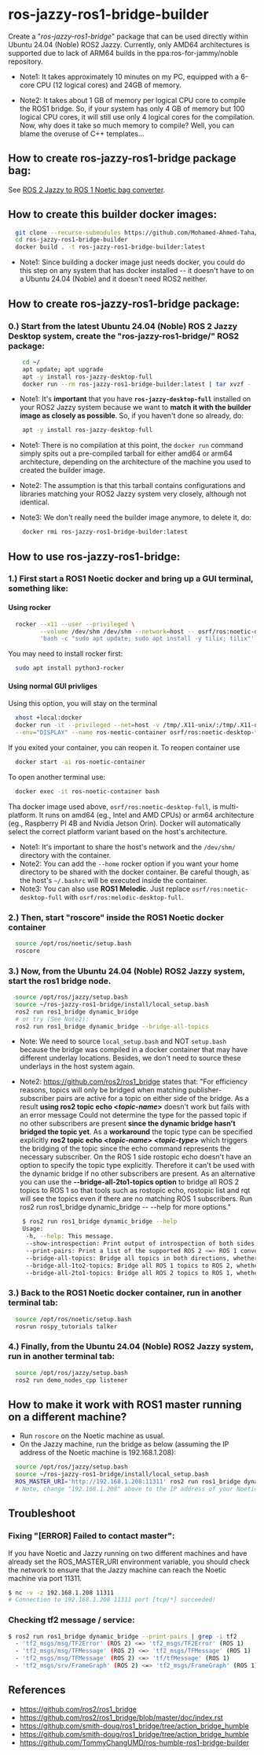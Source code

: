 # ros-jazzy-ros1-bridge-builder
Create a "*ros-jazzy-ros1-bridge*" package that can be used directly within Ubuntu 24.04 (Noble) ROS2 Jazzy. Currently, only AMD64 architectures is supported due to lack of ARM64 builds in the ppa:ros-for-jammy/noble repository.

- Note1: It takes approximately 10 minutes on my PC, equipped with a 6-core CPU (12 logical cores) and 24GB of memory.

- Note2: It takes about 1 GB of memory per logical CPU core to compile the ROS1 bridge. So, if your system has only 4 GB of memory but 100 logical CPU cores, it will still use only 4 logical cores for the compilation. Now, why does it take so much memory to compile?  Well, you can blame the overuse of C++ templates...

## How to create ros-jazzy-ros1-bridge package bag:

See [ROS 2 Jazzy to ROS 1 Noetic bag converter](BagConversion.md).

## How to create this builder docker images:

``` bash
  git clone --recurse-submodules https://github.com/Mohamed-Ahmed-Taha/ros-jazzy-ros1-bridge-builder.git
  cd ros-jazzy-ros1-bridge-builder
  docker build . -t ros-jazzy-ros1-bridge-builder:latest
```

- Note1: Since building a docker image just needs docker, you could do this step on any system that has docker installed -- it doesn't have to on a Ubuntu 24.04 (Noble) and it doesn't need ROS2 neither.

## How to create ros-jazzy-ros1-bridge package:
###  0.) Start from the latest Ubuntu 24.04 (Noble) ROS 2 Jazzy Desktop system, create the "ros-jazzy-ros1-bridge/" ROS2 package:

``` bash
    cd ~/
    apt update; apt upgrade
    apt -y install ros-jazzy-desktop-full
    docker run --rm ros-jazzy-ros1-bridge-builder:latest | tar xvzf -
```

- Note1: It's **important** that you have **`ros-jazzy-desktop-full`** installed on your ROS2 Jazzy system because we want to **match it with the builder image as closely as possible**.  So, if you haven't done so already, do:
``` bash
    apt -y install ros-jazzy-desktop-full
```

- Note1: There is no compilation at this point, the `docker run` command simply spits out a pre-compiled tarball for either amd64 or arm64 architecture, depending on the architecture of the machine you used to created the builder image.

- Note2: The assumption is that this tarball contains configurations and libraries matching your ROS2 Jazzy system very closely, although not identical.

- Note3: We don't really need the builder image anymore, to delete it, do:

``` bash
    docker rmi ros-jazzy-ros1-bridge-builder:latest
```

## How to use ros-jazzy-ros1-bridge:
###  1.) First start a ROS1 Noetic docker and bring up a GUI terminal, something like:
#### Using rocker
``` bash
  rocker --x11 --user --privileged \
         --volume /dev/shm /dev/shm --network=host -- osrf/ros:noetic-desktop-full \
         'bash -c "sudo apt update; sudo apt install -y tilix; tilix"'
```
You may need to install rocker first:
``` bash
  sudo apt install python3-rocker
```
#### Using normal GUI privliges
Using this option, you will stay on the terminal
``` bash
  xhost +local:docker
  docker run -it --privileged --net=host -v /tmp/.X11-unix/:/tmp/.X11-unix/:rw \
  --env="DISPLAY" --name ros-neotic-container osrf/ros:noetic-desktop-full
```
If you exited your container, you can reopen it. To reopen container use
``` bash
  docker start -ai ros-noetic-container
```
To open another terminal use:
``` bash
  docker exec -it ros-noetic-container bash
```

Tha docker image used above, `osrf/ros:noetic-desktop-full`, is multi-platform.  It runs on amd64 (eg., Intel and AMD CPUs) or arm64 architecture (eg., Raspberry PI 4B and Nvidia Jetson Orin).  Docker will automatically select the correct platform variant based on the host's architecture.


- Note1: It's important to share the host's network and the `/dev/shm/` directory with the container.
- Note2: You can add the `--home` rocker option if you want your home directory to be shared with the docker container.  Be careful though, as the host's `~/.bashrc` will be executed inside the container.
- Note3: You can also use **ROS1 Melodic**.  Just replace `osrf/ros:noetic-desktop-full` with `osrf/ros:melodic-desktop-full`.

###  2.) Then, start "roscore" inside the ROS1 Noetic docker container

``` bash
  source /opt/ros/noetic/setup.bash
  roscore
```

###  3.) Now, from the Ubuntu 24.04 (Noble) ROS2 Jazzy system, start the ros1 bridge node.

``` bash
  source /opt/ros/jazzy/setup.bash
  source ~/ros-jazzy-ros1-bridge/install/local_setup.bash
  ros2 run ros1_bridge dynamic_bridge
  # or try (See Note2):
  ros2 run ros1_bridge dynamic_bridge --bridge-all-topics
```
- Note: We need to source `local_setup.bash` and NOT `setup.bash` because the bridge was compiled in a docker container that may have different underlay locations.  Besides, we don't need to source these underlays in the host system again.

- Note2: https://github.com/ros2/ros1_bridge states that: "For efficiency reasons, topics will only be bridged when matching publisher-subscriber pairs are active for a topic on either side of the bridge. As a result **using ros2 topic echo <_topic-name_>**  doesn't work but fails with an error message Could not determine the type for the passed topic if no other subscribers are present **since the dynamic bridge hasn't bridged the topic yet**. As a **workaround** the topic type can be specified explicitly **ros2 topic echo <_topic-name_> <_topic-type_>** which triggers the bridging of the topic since the echo command represents the necessary subscriber. On the ROS 1 side rostopic echo doesn't have an option to specify the topic type explicitly. Therefore it can't be used with the dynamic bridge if no other subscribers are present. As an alternative you can use the **--bridge-all-2to1-topics option** to bridge all ROS 2 topics to ROS 1 so that tools such as rostopic echo, rostopic list and rqt will see the topics even if there are no matching ROS 1 subscribers. Run ros2 run ros1_bridge dynamic_bridge -- --help for more options."
``` bash
    $ ros2 run ros1_bridge dynamic_bridge --help
    Usage:
     -h, --help: This message.
     --show-introspection: Print output of introspection of both sides of the bridge.
     --print-pairs: Print a list of the supported ROS 2 <=> ROS 1 conversion pairs.
     --bridge-all-topics: Bridge all topics in both directions, whether or not there is a matching subscriber.
     --bridge-all-1to2-topics: Bridge all ROS 1 topics to ROS 2, whether or not there is a matching subscriber.
     --bridge-all-2to1-topics: Bridge all ROS 2 topics to ROS 1, whether or not there is a matching subscriber.
```


###  3.) Back to the ROS1 Noetic docker container, run in another terminal tab:

``` bash
  source /opt/ros/noetic/setup.bash
  rosrun rospy_tutorials talker
```

###  4.) Finally, from the Ubuntu 24.04 (Noble) ROS2 Jazzy system, run in another terminal tab:

``` bash
  source /opt/ros/jazzy/setup.bash
  ros2 run demo_nodes_cpp listener
```


## How to make it work with ROS1 master running on a different machine?
- Run `roscore` on the Noetic machine as usual.
- On the Jazzy machine, run the bridge as below (assuming the IP address of the Noetic machine is 192.168.1.208):

``` bash
  source /opt/ros/jazzy/setup.bash
  source ~/ros-jazzy-ros1-bridge/install/local_setup.bash
  ROS_MASTER_URI='http://192.168.1.208:11311' ros2 run ros1_bridge dynamic_bridge
  # Note, change "192.168.1.208" above to the IP address of your Noetic machine.
```

## Troubleshoot

### Fixing "[ERROR] Failed to contact master":

If you have Noetic and Jazzy running on two different machines and have
already set the ROS_MASTER_URI environment variable, you should check the
network to ensure that the Jazzy machine can reach the Noetic machine via
port 11311.

``` bash
$ nc -v -z 192.168.1.208 11311
# Connection to 192.168.1.208 11311 port [tcp/*] succeeded!
```

### Checking tf2 message / service:
``` bash
$ ros2 run ros1_bridge dynamic_bridge --print-pairs | grep -i tf2
  - 'tf2_msgs/msg/TF2Error' (ROS 2) <=> 'tf2_msgs/TF2Error' (ROS 1)
  - 'tf2_msgs/msg/TFMessage' (ROS 2) <=> 'tf2_msgs/TFMessage' (ROS 1)
  - 'tf2_msgs/msg/TFMessage' (ROS 2) <=> 'tf/tfMessage' (ROS 1)
  - 'tf2_msgs/srv/FrameGraph' (ROS 2) <=> 'tf2_msgs/FrameGraph' (ROS 1)
```


## References
- https://github.com/ros2/ros1_bridge
- https://github.com/ros2/ros1_bridge/blob/master/doc/index.rst
- https://github.com/smith-doug/ros1_bridge/tree/action_bridge_humble
- https://github.com/smith-doug/ros1_bridge/tree/action_bridge_humble
- https://github.com/TommyChangUMD/ros-humble-ros1-bridge-builder

